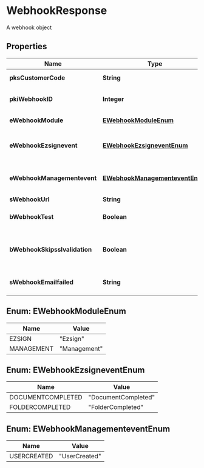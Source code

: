

# WebhookResponse

A webhook object

## Properties

| Name | Type | Description | Notes |
|------------ | ------------- | ------------- | -------------|
|**pksCustomerCode** | **String** | The customer code assigned to your account |  |
|**pkiWebhookID** | **Integer** | The Webhook ID. This value is visible in the admin interface. |  |
|**eWebhookModule** | [**EWebhookModuleEnum**](#EWebhookModuleEnum) | The Module generating the Event. |  |
|**eWebhookEzsignevent** | [**EWebhookEzsigneventEnum**](#EWebhookEzsigneventEnum) | This Ezsign Event. This property will be set only if the Module is \&quot;Ezsign\&quot;. |  [optional] |
|**eWebhookManagementevent** | [**EWebhookManagementeventEnum**](#EWebhookManagementeventEnum) | This Management Event. This property will be set only if the Module is \&quot;Management\&quot;. |  [optional] |
|**sWebhookUrl** | **String** | The url being called |  |
|**bWebhookTest** | **Boolean** | Wheter the webhook received is a manual test or a real event |  |
|**bWebhookSkipsslvalidation** | **Boolean** | Wheter the server&#39;s SSL certificate should be validated or not. Not recommended for production use. |  |
|**sWebhookEmailfailed** | **String** | The email that will receive the webhook in case all attempts fail. |  |



## Enum: EWebhookModuleEnum

| Name | Value |
|---- | -----|
| EZSIGN | &quot;Ezsign&quot; |
| MANAGEMENT | &quot;Management&quot; |



## Enum: EWebhookEzsigneventEnum

| Name | Value |
|---- | -----|
| DOCUMENTCOMPLETED | &quot;DocumentCompleted&quot; |
| FOLDERCOMPLETED | &quot;FolderCompleted&quot; |



## Enum: EWebhookManagementeventEnum

| Name | Value |
|---- | -----|
| USERCREATED | &quot;UserCreated&quot; |



